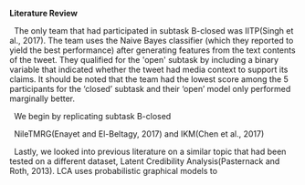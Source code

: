 __Literature Review__

&nbsp; The only team that had participated in subtask B-closed was IITP(Singh et al., 2017). The team uses the Naive Bayes classifier (which they reported to yield the best performance) after generating features from the text contents of the tweet. They qualified for the 'open' subtask by including a binary variable that indicated whether the tweet had media context to support its claims. It should be noted that the team had the lowest score among the 5 participants for the ‘closed’ subtask and their ‘open’ model only performed marginally better.   

&nbsp; We begin by replicating subtask B-closed 
      
     
&nbsp; NileTMRG(Enayet and El-Beltagy, 2017) and IKM(Chen et al., 2017)   
      
&nbsp; Lastly, we looked into previous literature on a similar topic that had been tested on a different dataset, Latent Credibility Analysis(Pasternack and Roth, 2013). LCA uses probabilistic graphical models to 

